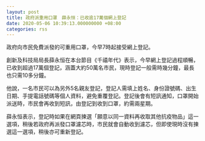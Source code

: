 ```yaml
---
layout: post
title: 政府派重用口罩　薛永恒：已收逾17萬個網上登記
date: 2020-05-06 10:39:13.000000000 +08:00
categories: rss
---
```


政府向市民免費派發的可重用口罩，今早7時起接受網上登記。

創新及科技局局長薛永恒在本台節目《千禧年代》表示，今早網上登記過程順暢，已收到超過17萬個登記，涵蓋大約50萬名市民，現時登記一般需時幾分鐘，最長也只需10多分鐘。

他說，一名市民可以為另外5名親友登記，登記人需填上姓名、身份證號碼、出生日期、手提電話號碼等個人資料，避免重覆登記。登記後會有短訊通知，口罩開始派送時，市民會再收到短訊，由登記到收到口罩，約需兩星期。

薛永恒表示，登記時如果在網頁揀選「願意以同一資料再收取其他抗疫物品」這一選項，稍後若政府再派發口罩濾芯時，市民就會自動收到濾芯，但即使現時沒有揀選這一選項，稍後亦可重新登記。
